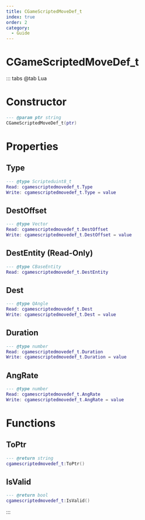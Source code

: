 ```yaml
---
title: CGameScriptedMoveDef_t
index: true
order: 2
category:
  - Guide
---
```


# CGameScriptedMoveDef_t

::: tabs
@tab Lua
# Constructor
```lua
--- @param ptr string
CGameScriptedMoveDef_t(ptr)
```
# Properties
## Type 
```lua
--- @type Scripteduint8_t
Read: cgamescriptedmovedef_t.Type
Write: cgamescriptedmovedef_t.Type = value
```
## DestOffset 
```lua
--- @type Vector
Read: cgamescriptedmovedef_t.DestOffset
Write: cgamescriptedmovedef_t.DestOffset = value
```
## DestEntity (Read-Only)
```lua
--- @type CBaseEntity
Read: cgamescriptedmovedef_t.DestEntity
```
## Dest 
```lua
--- @type QAngle
Read: cgamescriptedmovedef_t.Dest
Write: cgamescriptedmovedef_t.Dest = value
```
## Duration 
```lua
--- @type number
Read: cgamescriptedmovedef_t.Duration
Write: cgamescriptedmovedef_t.Duration = value
```
## AngRate 
```lua
--- @type number
Read: cgamescriptedmovedef_t.AngRate
Write: cgamescriptedmovedef_t.AngRate = value
```
# Functions
## ToPtr
```lua
--- @return string
cgamescriptedmovedef_t:ToPtr()
```
## IsValid
```lua
--- @return bool
cgamescriptedmovedef_t:IsValid()
```

:::